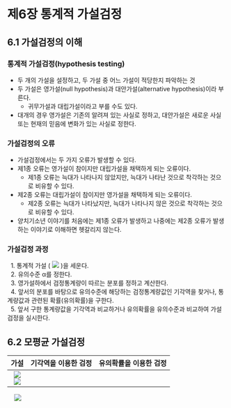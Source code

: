 # 제6장 통계적 가설검정

## 6.1 가설검정의 이해

### 통계적 가설검정(hypothesis testing)

- 두 개의 가설을 설정하고, 두 가설 중 어느 가설이 적당한지 파악하는 것
- 두 가설은 영가설(null hypothesis)과 대안가설(alternative hypothesis)이라 부른다.
  - 귀무가설과 대립가설이라고 부를 수도 있다.
- 대개의 경우 영가설은 기존의 알려져 있는 사실로 정하고, 대안가설은 새로운 사실 또는 현재의 믿음에 변화가 있는 사실로 정한다.

### 가설검정의 오류

- 가설검정에서는 두 가지 오류가 발생할 수 있다.
- 제1종 오류는 영가설이 참이지만 대립가설을 채택하게 되는 오류이다.
  - 제1종 오류는 늑대가 나타나지 않았지만, 늑대가 나타난 것으로 착각하는 것으로 비유할 수 있다.
- 제2종 오류는 대립가설이 참이지만 영가설을 채택하게 되는 오류이다.
  - 제2종 오류는 늑대가 나타났지만, 늑대가 나타나지 않은 것으로 착각하는 것으로 비유할 수 있다.
- 양치기소년 이야기를 처음에는 제1종 오류가 발생하고 나중에는 제2종 오류가 발생하는 이야기로 이해하면 헷갈리지 않는다.

### 가설검정 과정

&nbsp;&nbsp;1. 통계적 가설 (&nbsp;<img src="https://latex.codecogs.com/svg.latex?H_{0},H_{1}" /> )을 세운다.  
&nbsp;&nbsp;2. 유의수준 α를 정한다.  
&nbsp;&nbsp;3. 영가설하에서 검정통계량이 따르는 분포를 정하고 계산한다.  
&nbsp;&nbsp;4. 앞서의 분포를 바탕으로 유의수준에 해당하는 검정통계량값인 기각역을 찾거나, 통계량값과 관련된 확률(유의확률)을 구한다.  
&nbsp;&nbsp;5. 앞서 구한 통계량값을 기각역과 비교하거나 유의확률을 유의수준과 비교하여 가설검정을 실시한다.  

## 6.2 모평균 가설검정

|가설|기각역을 이용한 검정|유의확률을 이용한 검정|
|:---:|:---:|:---:|
|<img src="https://latex.codecogs.com/svg.latex?H_{0}:\mu=\mu_{0}"/></br><img src="https://latex.codecogs.com/svg.latex?H_{1}:\mu=\mu_{1}"/>|||

&nbsp;&nbsp;&nbsp;&nbsp;<img src="https://latex.codecogs.com/svg.latex?\mu" />

